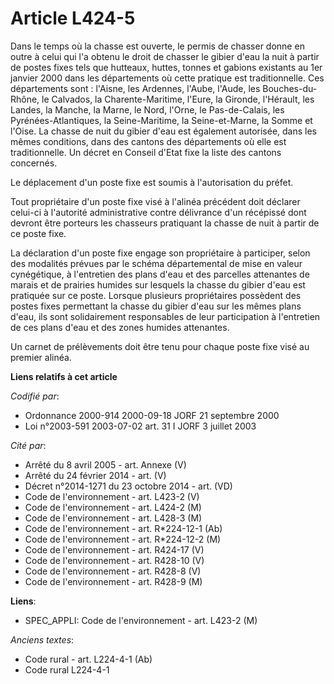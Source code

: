 # Article L424-5

Dans le temps où la chasse est ouverte, le permis de chasser donne en outre à celui qui l'a obtenu le droit de chasser le
gibier d'eau la nuit à partir de postes fixes tels que hutteaux, huttes, tonnes et gabions existants au 1er janvier 2000 dans
les départements où cette pratique est traditionnelle. Ces départements sont : l'Aisne, les Ardennes, l'Aube, l'Aude, les
Bouches-du-Rhône, le Calvados, la Charente-Maritime, l'Eure, la Gironde, l'Hérault, les Landes, la Manche, la Marne, le Nord,
l'Orne, le Pas-de-Calais, les Pyrénées-Atlantiques, la Seine-Maritime, la Seine-et-Marne, la Somme et l'Oise. La chasse de
nuit du gibier d'eau est également autorisée, dans les mêmes conditions, dans des cantons des départements où elle est
traditionnelle. Un décret en Conseil d'Etat fixe la liste des cantons concernés.

Le déplacement d'un poste fixe est soumis à l'autorisation du préfet.

Tout propriétaire d'un poste fixe visé à l'alinéa précédent doit déclarer celui-ci à l'autorité administrative contre
délivrance d'un récépissé dont devront être porteurs les chasseurs pratiquant la chasse de nuit à partir de ce poste fixe.

La déclaration d'un poste fixe engage son propriétaire à participer, selon des modalités prévues par le schéma départemental
de mise en valeur cynégétique, à l'entretien des plans d'eau et des parcelles attenantes de marais et de prairies humides sur
lesquels la chasse du gibier d'eau est pratiquée sur ce poste. Lorsque plusieurs propriétaires possèdent des postes fixes
permettant la chasse du gibier d'eau sur les mêmes plans d'eau, ils sont solidairement responsables de leur participation à
l'entretien de ces plans d'eau et des zones humides attenantes.

Un carnet de prélèvements doit être tenu pour chaque poste fixe visé au premier alinéa.

**Liens relatifs à cet article**

_Codifié par_:

  - Ordonnance 2000-914 2000-09-18 JORF 21 septembre 2000
  - Loi n°2003-591 2003-07-02 art. 31 I JORF 3 juillet 2003

_Cité par_:

  - Arrêté du 8 avril 2005 - art. Annexe (V)
  - Arrêté du 24 février 2014 - art. (V)
  - Décret n°2014-1271 du 23 octobre 2014 - art. (VD)
  - Code de l'environnement - art. L423-2 (V)
  - Code de l'environnement - art. L424-2 (M)
  - Code de l'environnement - art. L428-3 (M)
  - Code de l'environnement - art. R*224-12-1 (Ab)
  - Code de l'environnement - art. R*224-12-2 (M)
  - Code de l'environnement - art. R424-17 (V)
  - Code de l'environnement - art. R428-10 (V)
  - Code de l'environnement - art. R428-8 (V)
  - Code de l'environnement - art. R428-9 (M)

**Liens**:

  - SPEC_APPLI: Code de l'environnement - art. L423-2 (M)

_Anciens textes_:

  - Code rural - art. L224-4-1 (Ab)
  - Code rural L224-4-1
